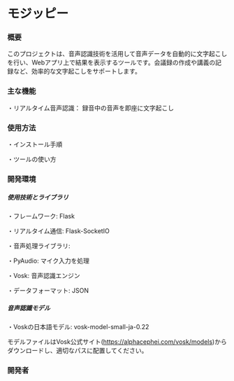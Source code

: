 # モジッピー
### 概要
このプロジェクトは、音声認識技術を活用して音声データを自動的に文字起こしを行い、Webアプリ上で結果を表示するツールです。会議録の作成や講義の記録など、効率的な文字起こしをサポートします。

### 主な機能
・リアルタイム音声認識： 録音中の音声を即座に文字起こし

### 使用方法　
・インストール手順

・ツールの使い方
### 開発環境
##### 使用技術とライブラリ
・フレームワーク: Flask

・リアルタイム通信: Flask-SocketIO

・音声処理ライブラリ:

・PyAudio: マイク入力を処理

・Vosk: 音声認識エンジン

・データフォーマット: JSON
##### 音声認識モデル
・Voskの日本語モデル: vosk-model-small-ja-0.22

モデルファイルはVosk公式サイト(https://alphacephei.com/vosk/models)からダウンロードし、適切なパスに配置してください。
### 開発者

